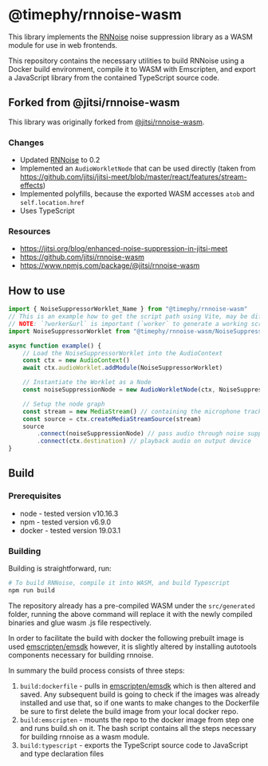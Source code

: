 # @timephy/rnnoise-wasm

This library implements the [RNNoise](https://people.xiph.org/~jm/demo/rnnoise/) noise suppression library as a WASM module for use in web frontends.

This repository contains the necessary utilities to build RNNoise using a Docker build environment, compile it to WASM with Emscripten, and export a JavaScript library from the contained TypeScript source code.

## Forked from @jitsi/rnnoise-wasm

This library was originally forked from [@jitsi/rnnoise-wasm](https://github.com/jitsi/rnnoise-wasm).

### Changes

- Updated [RNNoise](https://github.com/xiph/rnnoise) to 0.2
- Implemented an `AudioWorkletNode` that can be used directly (taken from <https://github.com/jitsi/jitsi-meet/blob/master/react/features/stream-effects>)
- Implemented polyfills, because the exported WASM accesses `atob` and `self.location.href`
- Uses TypeScript

### Resources

- <https://jitsi.org/blog/enhanced-noise-suppression-in-jitsi-meet>
- <https://github.com/jitsi/rnnoise-wasm>
- <https://www.npmjs.com/package/@jitsi/rnnoise-wasm>

## How to use

```ts
import { NoiseSuppressorWorklet_Name } from "@timephy/rnnoise-wasm"
// This is an example how to get the script path using Vite, may be different when using other build tools
// NOTE: `?worker&url` is important (`worker` to generate a working script, `url` to get its url load it)
import NoiseSuppressorWorklet from "@timephy/rnnoise-wasm/NoiseSuppressorWorklet?worker&url"

async function example() {
    // Load the NoiseSuppressorWorklet into the AudioContext
    const ctx = new AudioContext()
    await ctx.audioWorklet.addModule(NoiseSuppressorWorklet)

    // Instantiate the Worklet as a Node
    const noiseSuppressionNode = new AudioWorkletNode(ctx, NoiseSuppressorWorklet_Name)

    // Setup the node graph
    const stream = new MediaStream() // containing the microphone track
    const source = ctx.createMediaStreamSource(stream)
    source
        .connect(noiseSuppressionNode) // pass audio through noise suppression
        .connect(ctx.destination) // playback audio on output device
}
```

## Build

### Prerequisites

- node - tested version v10.16.3
- npm - tested version v6.9.0
- docker - tested version 19.03.1

### Building

Building is straightforward, run:

```bash
# To build RNNoise, compile it into WASM, and build Typescript
npm run build
```

The repository already has a pre-compiled WASM under the `src/generated` folder, running the above command will replace it with the newly compiled binaries and glue wasm .js file respectively.

In order to facilitate the build with docker the following prebuilt image is used [emscripten/emsdk](https://hub.docker.com/r/emscripten/emsdk) however, it is slightly altered by installing autotools components necessary for building rnnoise.

In summary the build process consists of three steps:

1. `build:dockerfile` - pulls in [emscripten/emsdk](https://hub.docker.com/r/emscripten/emsdk) which is then altered and saved. Any subsequent build is going to check if the images was already installed and use that, so if one wants to make changes to the Dockerfile be sure to first delete the build image from your local docker repo.
2. `build:emscripten` - mounts the repo to the docker image from step one and runs build.sh on it. The bash script contains all the steps necessary for building rnnoise as a wasm module.
3. `build:typescript` - exports the TypeScript source code to JavaScript and type declaration files
